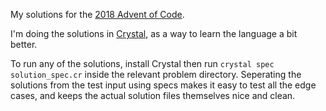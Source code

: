 My solutions for the [2018 Advent of Code](https://adventofcode.com/2018).

I'm doing the solutions in [Crystal](https://crystal-lang.org/), as a way to learn the language a bit better.

To run any of the solutions, install Crystal then run `crystal spec solution_spec.cr` inside the relevant problem directory. Seperating the solutions from the test input using specs makes it easy to test all the edge cases, and keeps the actual solution files themselves nice and clean.
